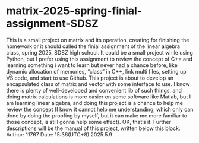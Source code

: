 # matrix-2025-spring-finial-assignment-SDSZ
This is a small project on matrix and its operation,  creating for finishing the homework or it should called the finial assignment of the linear algebra class, spring 2025, SDSZ high school. It could be a small project while using Python, but I prefer using this assignment to review the concept of C++ and learning something i want to learn but never had a chance before, like dynamic allocation of memories, “class” in C++, link multi files, setting up VS code, and start to use Github. This project is about to develop an encapsulated class of matrix and vector with some interface to use.  I know there is plenty of well-developed and convenient lib of such things, and doing matrix calculations  is more easier on some software like Matlab, but I am learning linear algebra, and doing this project is a chance to help me review the concept (I know it cannot help me understanding, which only can done by doing the proofing by myself, but it can make me more familiar to those concept, is still gonna help some effect). OK, that’s it. Further descriptions will be the manual of this project, written below this block.
Author: 11767
Date: 15:36(UTC+8) 2025.5.9 
